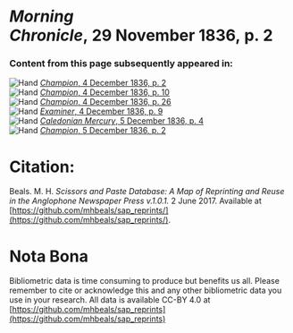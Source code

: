 # *Morning Chronicle*, 29 November 1836, p. 2  
  
### Content from this page subsequently appeared in:  
![Hand](http://scissorsandpaste.net/wp-content/uploads/2017/06/smallhandpointer.png) [*Champion*, 4 December 1836, p. 2](https://mhbeals.github.io/sap_html/Champion/Champion-4-December-1836-p-2)  
![Hand](http://scissorsandpaste.net/wp-content/uploads/2017/06/smallhandpointer.png) [*Champion*, 4 December 1836, p. 10](https://mhbeals.github.io/sap_html/Champion/Champion-4-December-1836-p-10)  
![Hand](http://scissorsandpaste.net/wp-content/uploads/2017/06/smallhandpointer.png) [*Champion*, 4 December 1836, p. 26](https://mhbeals.github.io/sap_html/Champion/Champion-4-December-1836-p-26)  
![Hand](http://scissorsandpaste.net/wp-content/uploads/2017/06/smallhandpointer.png) [*Examiner*, 4 December 1836, p. 9](https://mhbeals.github.io/sap_html/Examiner/Examiner-4-December-1836-p-9)  
![Hand](http://scissorsandpaste.net/wp-content/uploads/2017/06/smallhandpointer.png) [*Caledonian Mercury*, 5 December 1836, p. 4](https://mhbeals.github.io/sap_html/Caledonian-Mercury/Caledonian-Mercury-5-December-1836-p-4)  
![Hand](http://scissorsandpaste.net/wp-content/uploads/2017/06/smallhandpointer.png) [*Champion*, 5 December 1836, p. 2](https://mhbeals.github.io/sap_html/Champion/Champion-5-December-1836-p-2)  


# Citation: 

Beals. M. H. *Scissors and Paste Database: A Map of Reprinting and Reuse in the Anglophone Newspaper Press v.1.0.1.* 2 June 2017. Available at [https://github.com/mhbeals/sap_reprints/](https://github.com/mhbeals/sap_reprints/). 

# Nota Bona

Bibliometric data is time consuming to produce but benefits us all. Please remember to cite or acknowledge this and any other bibliometric data you use in your research. All data is available CC-BY 4.0 at [https://github.com/mhbeals/sap_reprints](https://github.com/mhbeals/sap_reprints)